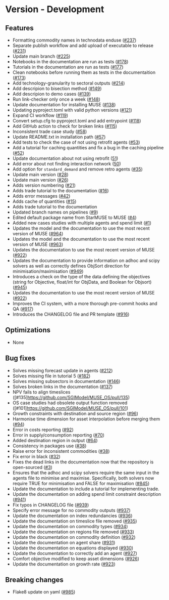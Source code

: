 # Version - Development

## Features

- Formatting commodity names in technodata enduse ([#237](https://github.com/EnergySystemsModellingLab/MUSE_OS/pull/237))
- Separate publish workflow and add upload of executable to release ([#231](https://github.com/EnergySystemsModellingLab/MUSE_OS/pull/231))
- Update main branch ([#225](https://github.com/EnergySystemsModellingLab/MUSE_OS/pull/225))
- Notebooks in the documentation are run as tests ([#178](https://github.com/SGIModel/MUSE_OS/pull/178))
- Tutorials in the documentation are run as tests ([#177](https://github.com/SGIModel/MUSE_OS/pull/177))
- Clean notebooks before running them as tests in the documentaition ([#173](https://github.com/EnergySystemsModellingLab/MUSE_OS/pull/173))
- Add technology-granularity to sectoral outputs ([#214](https://github.com/SGIModel/MUSE_OS/pull/214))
- Add descripion to bisection method ([#149](https://github.com/SGIModel/MUSE_OS/pull/149))
- Add descripion to demo cases ([#139](https://github.com/SGIModel/MUSE_OS/pull/139))
- Run link-checker only once a week ([#148](https://github.com/SGIModel/MUSE_OS/pull/148))
- Update documentation for installing MUSE ([#138](https://github.com/SGIModel/MUSE_OS/pull/138))
- Updating pyproject.toml with valid python versions ([#121](https://github.com/SGIModel/MUSE_OS/pull/121))
- Expand CI workflow ([#119](https://github.com/SGIModel/MUSE_OS/pull/119))
- Convert setup.cfg to pyproject.toml and add entrypoint ([#118](https://github.com/SGIModel/MUSE_OS/pull/118))
- Add GitHub action to check for broken links ([#115](https://github.com/SGIModel/MUSE_OS/pull/115))
- Inconsistent trade case study ([#58](https://github.com/SGIModel/MUSE_OS/pull/58))
- Update README.txt in installation path ([#57](https://github.com/SGIModel/MUSE_OS/pull/57))
- Add tests to check the case of not using retrofit agents ([#53](https://github.com/SGIModel/MUSE_OS/pull/53))
- Add a tutorial for caching quantities and fix a bug in the caching pipeline ([#52](https://github.com/SGIModel/MUSE_OS/pull/52))
- Update documentation about not using retrofit ([51](https://github.com/SGIModel/MUSE_OS/pull/51))
- Add error about not finding interaction network ([50](https://github.com/SGIModel/MUSE_OS/pull/50))
- Add option for `standard_demand` and remove retro agents ([#35](https://github.com/SGIModel/MUSE_OS/pull/35))
- Update main version ([#28](https://github.com/SGIModel/MUSE_OS/pull/28))
- Update main version ([#26](https://github.com/SGIModel/MUSE_OS/pull/26))
- Adds version numbering ([#21](https://github.com/SGIModel/MUSE_OS/pull/21))
- Adds trade tutorial to the documentation ([#16](https://github.com/SGIModel/MUSE_OS/pull/16))
- Adds error messages ([#42](https://github.com/SGIModel/MUSE_OS/pull/42))
- Adds cache of quantities ([#15](https://github.com/SGIModel/MUSE_OS/pull/15))
- Adds trade tutorial to the documentation
- Updated branch names on pipelines ([#9](https://github.com/SGIModel/MUSE_OS/issues/9))
- Edited default package name from StarMUSE to MUSE ([#4](https://github.com/SGIModel/MUSE_OS/issues/4))
- Added new cases studies with multiple agents and spend limit ([#1](https://github.com/SGIModel/MUSE_OS/pull/1))
- Updates the model and the documentation to use the most recent version of MUSE
  ([#964](https://github.com/SGIModel/StarMuse/pull/964))
- Updates the model and the documentation to use the most recent version of MUSE
  ([#963](https://github.com/SGIModel/StarMuse/pull/963))
- Updates the documentation to use the most recent version of MUSE
  ([#922](https://github.com/SGIModel/StarMuse/pull/922))
- Updates the documentation to provide information on adhoc and scipy solvers as well as correctly defines ObjSort direction for minimisation/maximisation ([#949](https://github.com/SGIModel/StarMuse/pull/949))
- Introduces a check on the type of the data defining the objectives (string for Objective, float/int for ObjData, and Boolean for Objsort) ([#945](https://github.com/SGIModel/StarMuse/issues/945]))
- Updates the documentation to use the most recent version of MUSE ([#922](https://github.com/SGIModel/StarMuse/pull/922))
- Improves the CI system, with a more thorough pre-commit hooks and QA
  ([#917](https://github.com/SGIModel/StarMuse/pull/917))
- Introduces the CHANGELOG file and PR template
  ([#916](https://github.com/SGIModel/StarMuse/pull/916))

## Optimizations

- None

## Bug fixes

- Solves missing forecast update in agents ([#212](https://github.com/SGIModel/MUSE_OS/pull/212))
- Solves missing file in tutorial 5 ([#182](https://github.com/SGIModel/MUSE_OS/pull/182))
- Solves missing subsectors in documentation ([#146](https://github.com/SGIModel/MUSE_OS/pull/146))
- Solves broken links in the documentation ([#137](https://github.com/SGIModel/MUSE_OS/pull/137))
- NPV fails to align timeslices ([#135]https://github.com/SGIModel/MUSE_OS/pull/135)
- OS case studies had obsolete output function removed ([#101]https://github.com/SGIModel/MUSE_OS/pull/101)
- Growth constraints with destination and source region ([#96](https://github.com/SGIModel/MUSE_OS/pull/96))
- Harmonise time dimension for asset interpolation before merging them ([#94](https://github.com/SGIModel/MUSE_OS/pull/94))
- Error in costs reporting ([#92](https://github.com/SGIModel/MUSE_OS/pull/92))
- Error in supply/consumption reporting ([#70](https://github.com/SGIModel/MUSE_OS/pull/70))
- Added destination region in output ([#64](https://github.com/SGIModel/MUSE_OS/pull/64))
- Consistency in packages use ([#38](https://github.com/SGIModel/MUSE_OS/pull/56))
- Raise error for inconsistent commodities ([#38](https://github.com/SGIModel/MUSE_OS/issues/38))
- Fix error in black ([#32](https://github.com/SGIModel/MUSE_OS/pull/32))
- Fixes the dead links in the documentation now that the repository is open-sourced ([#3](https://github.com/SGIModel/MUSE_OS/issues/3))
- Ensures that the adhoc and scipy solvers require the same input in the agents file to minimise and maximise. Specifically, both solvers now require TRUE for minimisation and FALSE for maximisation ([#845](https://github.com/SGIModel/StarMuse/issues/845))
- Update the documentation to include a tutorial for implementing trade.
- Update the documentation on adding spend limit constraint description ([#941](https://github.com/SGIModel/StarMuse/issues/941))
- Fix typos in CHANGELOG file ([#939](https://github.com/SGIModel/StarMuse/pull/939))
- Specify error message for no commodity outputs ([#937](https://github.com/SGIModel/StarMuse/issues/937))
- Update the documentation on index redundancies ([#936](https://github.com/SGIModel/StarMuse/issues/936))
- Update the documentation on timeslice file removed ([#935](https://github.com/SGIModel/StarMuse/issues/935))
- Update the documentation on commodity types ([#934](https://github.com/SGIModel/StarMuse/issues/934))
- Update the documentation on regions file removed ([#933](https://github.com/SGIModel/StarMuse/issues/933))
- Update the documentation on commodity definition ([#932](https://github.com/SGIModel/StarMuse/issues/932))
- Update the documentation on agent share ([#931](https://github.com/SGIModel/StarMuse/issues/931))
- Update the documentation on equations displayed ([#930](https://github.com/SGIModel/StarMuse/issues/930))
- Update the documentation to correctly add an agent ([#927](https://github.com/SGIModel/StarMuse/issues/927))
- Comfort objective modified to keep asset dimensions ([#926](https://github.com/SGIModel/StarMuse/pull/926))
- Update the documentation on growth rate ([#923](https://github.com/SGIModel/StarMuse/issues/923))

## Breaking changes

- Flake8 update on yaml ([#985](https://github.com/SGIModel/StarMuse/pull/985))
